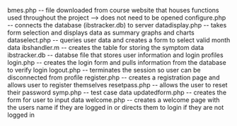 bmes.php -- file downloaded from course website that houses functions used throughout the project --> does not need to be opened 
configure.php -- connects the database (ibstracker.db) to server
datadisplay.php -- takes form selection and displays data as summary graphs and charts 
dataselect.php -- queries user data and creates a form to select valid month data
ibshandler.m -- creates the table for storing the symptom data 
ibstracker.db -- databse file that stores user information and login profiles 
login.php -- creates the login form and pulls information from the database to verify login 
logout.php -- terminates the session so user can be disconnected from profile
register.php -- creates a registration page and allows user to register themselves
resetpass.php -- allows the user to reset their password
symp.php -- test case data
updatedform.php -- creates the form for user to input data 
welcome.php -- creates a welcome page with the users name if they are logged in or directs them to login if they are not logged in 